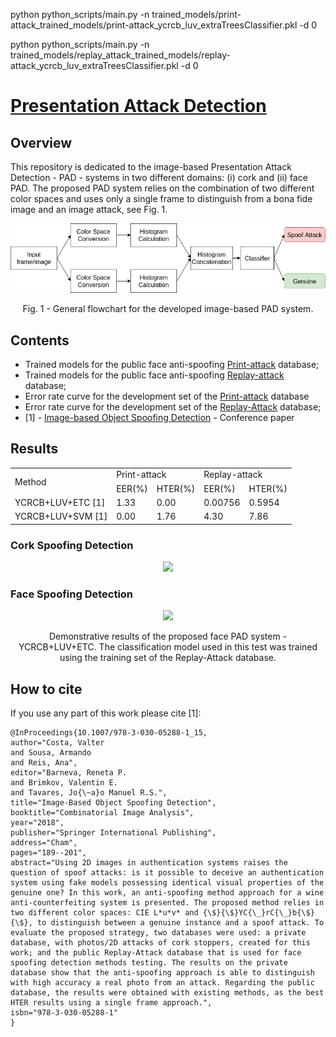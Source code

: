 
python python_scripts/main.py -n trained_models/print-attack_trained_models/print-attack_ycrcb_luv_extraTreesClassifier.pkl -d 0

python python_scripts/main.py -n trained_models/replay_attack_trained_models/replay-attack_ycrcb_luv_extraTreesClassifier.pkl -d 0




# [Presentation Attack Detection](https://github.com/ee09115/spoofing_detection)

## Overview
This repository is dedicated to the image-based Presentation Attack Detection - PAD -  systems in two different domains: (i) cork and (ii) face PAD. The proposed PAD system relies on the combination of two different color spaces and uses only a single frame to distinguish from a bona fide image and an image attack, see Fig. 1. 

<p align="center"><img src="figures/general_flowchart_PAD.png">
</p>
<p align="center">Fig. 1 - General flowchart for the developed image-based PAD system.</p>

## Contents
* Trained models for the public face anti-spoofing [Print-attack](https://www.idiap.ch/dataset/printattack) database;
* Trained models for the public face anti-spoofing [Replay-attack](https://www.idiap.ch/dataset/replayattack) database;
* Error rate curve for the development set of the [Print-attack](https://www.idiap.ch/dataset/printattack) database
* Error rate curve for the development set of the [Replay-Attack](https://www.idiap.ch/dataset/replayattack) database;
* [1] - [Image-based Object Spoofing Detection](https://link.springer.com/chapter/10.1007%2F978-3-030-05288-1_15) - Conference paper

## Results
<table>
  <tr>
    <td rowspan="2">Method</td><td colspan="2">Print-attack</td><td colspan="2">Replay-attack</td>
  </tr>
  <tr>
    <td>EER(%)</td><td>HTER(%)</td><td>EER(%)</td><td>HTER(%)</td>
  </tr>
  <tr> 
    <td>YCRCB+LUV+ETC [1]</td> <td>1.33</td> <td>0.00</td> <td>0.00756</td> <td>0.5954</td>
  </tr>
  <tr>
    <td>YCRCB+LUV+SVM [1]</td> <td>0.00</td> <td>1.76</td> <td>4.30</td> <td>7.86</td>
  </tr>
</table>

### Cork Spoofing Detection
<p align="center">
<img src="gifs/example1.gif">
</p>

### Face Spoofing Detection
<p align="center">
<img src="gifs/example2.gif">
</p>
<p align="center">Demonstrative results of the proposed face PAD system - YCRCB+LUV+ETC. The classification model used in this test was trained using the training set of the Replay-Attack database.</p>

## How to cite
If you use any part of this work please cite [1]:

    @InProceedings{10.1007/978-3-030-05288-1_15,
    author="Costa, Valter
    and Sousa, Armando
    and Reis, Ana",
    editor="Barneva, Reneta P.
    and Brimkov, Valentin E.
    and Tavares, Jo{\~a}o Manuel R.S.",
    title="Image-Based Object Spoofing Detection",
    booktitle="Combinatorial Image Analysis",
    year="2018",
    publisher="Springer International Publishing",
    address="Cham",
    pages="189--201",
    abstract="Using 2D images in authentication systems raises the question of spoof attacks: is it possible to deceive an authentication system using fake models possessing identical visual properties of the genuine one? In this work, an anti-spoofing method approach for a wine anti-counterfeiting system is presented. The proposed method relies in two different color spaces: CIE L*u*v* and {\$}{\$}YC{\_}rC{\_}b{\$}{\$}, to distinguish between a genuine instance and a spoof attack. To evaluate the proposed strategy, two databases were used: a private database, with photos/2D attacks of cork stoppers, created for this work; and the public Replay-Attack database that is used for face spoofing detection methods testing. The results on the private database show that the anti-spoofing approach is able to distinguish with high accuracy a real photo from an attack. Regarding the public database, the results were obtained with existing methods, as the best HTER results using a single frame approach.",
    isbn="978-3-030-05288-1"
    }


